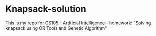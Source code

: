 # Knapsack-solution
This is my repo for CS105 - Artificial Intelligence - homework: "Solving knapsack using OR Tools and Genetic Algorithm"
